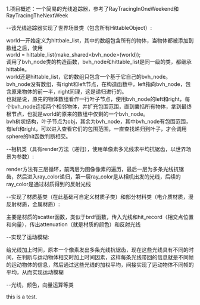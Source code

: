 1.项目概述：一个简易的光线追踪器，参考了RayTracingInOneWeekend和RayTracingTheNextWeek

--该光线追踪器实现了世界场景类（包含所有HittableObject）:

world一开始定义为hittbale_list，其中的数组包含所有的物体，当物体都被添加到数组之后，使用         
world = hittable_list(make_shared<bvh_node>(world));         
调用了bvh_node类的构造函数，bvh_node和hittable_list是同一级的类，都继承hittable。         
world还是hittable_list，它的数组只包含一个基于它自己的bvh_node。           
bvh_node没有数组，有right和left节点，在构造函数中，left指向bvh_node，包含原来物体的前一半，right同理，这是递归进行的。          
也就是说，原先的物体数组看作一行叶子节点，使用bvh_node的left和right，每个bvh_node连接两个相邻物体，并扩充包围范围，直到囊括所有物体，拿到最终根节点，也就是world的原来的数组中仅剩的一个bvh_node。           
bvh树状结构，叶子节点为obj，其余为bvh_node，其中bvh_node有包围范围，有left和right，可以进入查看它们的包围范围，一直查找递归到叶子，才会调用sphere的hit函数判断相交。            

--相机类（具有render方法（递归），使用单像素多光线求平均抗锯齿，以世界场景为参数）:

render方法有三层循环，前两层为图像像素的遍历，最后一层为多条光线抗锯齿，然后进入ray_color递归，第一层ray_color是从相机出发的光线，后续的ray_color是通过材质得到的反射光线          

--实现了材质基类（在此基础可自定义材质子类）和部分材料类（电介质材质，漫反射材质，金属材质）:

主要是材质的scatter函数，类似于brdf函数，传入光线和hit_record（相交点位置和向量），传出attenuation（就是材质的颜色）和反射光线            


--实现了运动模糊:

给光线加上时间，原本一个像素发出多条光线抗锯齿，现在这些光线具有不同的时间，在判断与运动物体相交时加上时间因素，这样每条光线带回的信息就是不同帧的运动物体的信息，然后通过这些光线的加权平均，间接实现了运动物体不同帧的平均，从而实现运动模糊            
 
--光线，颜色，向量运算等类



this is a test.
